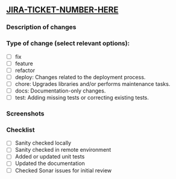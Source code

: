 ## [JIRA-TICKET-NUMBER-HERE](https://tsbchange.atlassian.net/browse/OB-XXXX)

### Description of changes

<!-- Describe the change that has been made in the codebase. -->

### Type of change (select relevant options):

- [ ] fix
- [ ] feature
- [ ] refactor
- [ ] deploy: Changes related to the deployment process.
- [ ] chore: Upgrades libraries and/or performs maintenance tasks.
- [ ] docs: Documentation-only changes.
- [ ] test: Adding missing tests or correcting existing tests.

### Screenshots

<!-- If applicable, include screenshots to demonstrate the changes. -->

### Checklist

- [ ] Sanity checked locally
- [ ] Sanity checked in remote environment
- [ ] Added or updated unit tests
- [ ] Updated the documentation
- [ ] Checked Sonar issues for initial review